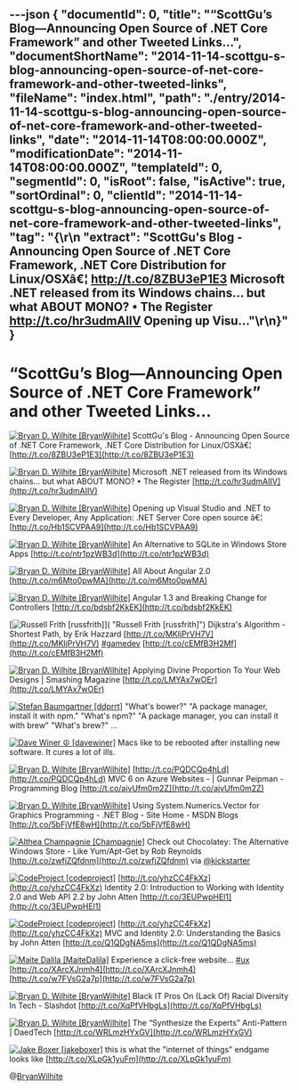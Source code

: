 ---json
{
  "documentId": 0,
  "title": "“ScottGu’s Blog—Announcing Open Source of .NET Core Framework” and other Tweeted Links…",
  "documentShortName": "2014-11-14-scottgu-s-blog-announcing-open-source-of-net-core-framework-and-other-tweeted-links",
  "fileName": "index.html",
  "path": "./entry/2014-11-14-scottgu-s-blog-announcing-open-source-of-net-core-framework-and-other-tweeted-links",
  "date": "2014-11-14T08:00:00.000Z",
  "modificationDate": "2014-11-14T08:00:00.000Z",
  "templateId": 0,
  "segmentId": 0,
  "isRoot": false,
  "isActive": true,
  "sortOrdinal": 0,
  "clientId": "2014-11-14-scottgu-s-blog-announcing-open-source-of-net-core-framework-and-other-tweeted-links",
  "tag": "{\r\n  \"extract\": \"ScottGu's Blog - Announcing Open Source of .NET Core Framework, .NET Core Distribution for Linux/OSXâ€¦ http://t.co/8ZBU3eP1E3  Microsoft .NET released from its Windows chains... but what ABOUT MONO? • The Register http://t.co/hr3udmAIIV  Opening up Visu...\"\r\n}"
}
---

# “ScottGu’s Blog—Announcing Open Source of .NET Core Framework” and other Tweeted Links…

[<img alt="Bryan D. Wilhite [BryanWilhite]" src="https://songhay.blob.core.windows.net/shared-social-twitter/BryanWilhite.jpeg">](http://t.co/UNdqV0Z1zz "Bryan D. Wilhite [BryanWilhite]") <span>ScottGu's Blog - Announcing Open Source of .NET Core Framework, .NET Core Distribution for Linux/OSXâ€¦ [http://t.co/8ZBU3eP1E3](http://t.co/8ZBU3eP1E3)</span>

[<img alt="Bryan D. Wilhite [BryanWilhite]" src="https://songhay.blob.core.windows.net/shared-social-twitter/BryanWilhite.jpeg">](http://t.co/UNdqV0Z1zz "Bryan D. Wilhite [BryanWilhite]") <span>Microsoft .NET released from its Windows chains... but what ABOUT MONO? • The Register [http://t.co/hr3udmAIIV](http://t.co/hr3udmAIIV)</span>

[<img alt="Bryan D. Wilhite [BryanWilhite]" src="https://songhay.blob.core.windows.net/shared-social-twitter/BryanWilhite.jpeg">](http://t.co/UNdqV0Z1zz "Bryan D. Wilhite [BryanWilhite]") <span>Opening up Visual Studio and .NET to Every Developer, Any Application: .NET Server Core open source â€¦ [http://t.co/Hb1SCVPAA9](http://t.co/Hb1SCVPAA9)</span>

[<img alt="Bryan D. Wilhite [BryanWilhite]" src="https://songhay.blob.core.windows.net/shared-social-twitter/BryanWilhite.jpeg">](http://t.co/UNdqV0Z1zz "Bryan D. Wilhite [BryanWilhite]") <span>An Alternative to SQLite in Windows Store Apps [http://t.co/ntr1pzWB3d](http://t.co/ntr1pzWB3d)</span>

[<img alt="Bryan D. Wilhite [BryanWilhite]" src="https://songhay.blob.core.windows.net/shared-social-twitter/BryanWilhite.jpeg">](http://t.co/UNdqV0Z1zz "Bryan D. Wilhite [BryanWilhite]") <span>All About Angular 2.0 [http://t.co/m6Mto0pwMA](http://t.co/m6Mto0pwMA)</span>

[<img alt="Bryan D. Wilhite [BryanWilhite]" src="https://songhay.blob.core.windows.net/shared-social-twitter/BryanWilhite.jpeg">](http://t.co/UNdqV0Z1zz "Bryan D. Wilhite [BryanWilhite]") <span>Angular 1.3 and Breaking Change for Controllers [http://t.co/bdsbf2KkEK](http://t.co/bdsbf2KkEK)</span>

[<img alt="Russell Frith [russfrith]" src="https://songhay.blob.core.windows.net/shared-social-twitter/russfrith.jpeg">]( "Russell Frith [russfrith]") <span>Dijkstra's Algorithm - Shortest Path, by Erik Hazzard [http://t.co/MKIjPrVH7V](http://t.co/MKIjPrVH7V) [#gamedev](http://search.twitter.com/search?q=%23gamedev) [http://t.co/cEMfB3H2Mf](http://t.co/cEMfB3H2Mf)</span>

[<img alt="Bryan D. Wilhite [BryanWilhite]" src="https://songhay.blob.core.windows.net/shared-social-twitter/BryanWilhite.jpeg">](http://t.co/UNdqV0Z1zz "Bryan D. Wilhite [BryanWilhite]") <span>Applying Divine Proportion To Your Web Designs | Smashing Magazine [http://t.co/LMYAx7wOEr](http://t.co/LMYAx7wOEr)</span>

[<img alt="Stefan Baumgartner [ddprrt]" src="https://songhay.blob.core.windows.net/shared-social-twitter/ddprrt.jpeg">](http://t.co/FuYisT50Gv "Stefan Baumgartner [ddprrt]") <span>"What's bower?" "A package manager, install it with npm." "What's npm?" "A package manager, you can install it with brew" "What's brew?" ...</span>

[<img alt="Dave Winer ☮ [davewiner]" src="https://songhay.blob.core.windows.net/shared-social-twitter/davewiner.jpeg">](http://t.co/fuxogiHMsn "Dave Winer ☮ [davewiner]") <span>Macs like to be rebooted after installing new software. It cures a lot of ills.</span>

[<img alt="Bryan D. Wilhite [BryanWilhite]" src="https://songhay.blob.core.windows.net/shared-social-twitter/BryanWilhite.jpeg">](http://t.co/UNdqV0Z1zz "Bryan D. Wilhite [BryanWilhite]") <span>[http://t.co/PQDCQp4hLd](http://t.co/PQDCQp4hLd) MVC 6 on Azure Websites - | Gunnar Peipman - Programming Blog [http://t.co/ajvUfm0m2Z](http://t.co/ajvUfm0m2Z)</span>

[<img alt="Bryan D. Wilhite [BryanWilhite]" src="https://songhay.blob.core.windows.net/shared-social-twitter/BryanWilhite.jpeg">](http://t.co/UNdqV0Z1zz "Bryan D. Wilhite [BryanWilhite]") <span>Using System.Numerics.Vector for Graphics Programming - .NET Blog - Site Home - MSDN Blogs [http://t.co/5bFjVfE8wH](http://t.co/5bFjVfE8wH)</span>

[<img alt="Althea Champagnie [Champagnie]" src="https://songhay.blob.core.windows.net/shared-social-twitter/Champagnie.jpeg">](http://t.co/gz6AV5nqvS "Althea Champagnie [Champagnie]") <span>Check out Chocolatey: The Alternative Windows Store - Like Yum/Apt-Get by Rob Reynolds [http://t.co/zwfjZQfdnm](http://t.co/zwfjZQfdnm) via [@kickstarter](http://twitter.com/kickstarter)</span>

[<img alt="CodeProject [codeproject]" src="https://songhay.blob.core.windows.net/shared-social-twitter/codeproject.png">](http://t.co/4uZjbAWyZS "CodeProject [codeproject]") <span>[http://t.co/yhzCC4FkXz](http://t.co/yhzCC4FkXz) Identity 2.0: Introduction to Working with Identity 2.0 and Web API 2.2 by John Atten [http://t.co/3EUPwpHEl1](http://t.co/3EUPwpHEl1)</span>

[<img alt="CodeProject [codeproject]" src="https://songhay.blob.core.windows.net/shared-social-twitter/codeproject.png">](http://t.co/4uZjbAWyZS "CodeProject [codeproject]") <span>[http://t.co/yhzCC4FkXz](http://t.co/yhzCC4FkXz) MVC and Identity 2.0: Understanding the Basics by John Atten [http://t.co/Q1QDgNA5ms](http://t.co/Q1QDgNA5ms)</span>

[<img alt="Maite Dalila [MaiteDalila]" src="https://songhay.blob.core.windows.net/shared-social-twitter/MaiteDalila.jpeg">](http://t.co/gxo0VRzcKd "Maite Dalila [MaiteDalila]") <span>Experience a click-free website... [#ux](http://search.twitter.com/search?q=%23ux) [http://t.co/XArcXJnmh4](http://t.co/XArcXJnmh4) [http://t.co/w7FVsG2a7p](http://t.co/w7FVsG2a7p)</span>

[<img alt="Bryan D. Wilhite [BryanWilhite]" src="https://songhay.blob.core.windows.net/shared-social-twitter/BryanWilhite.jpeg">](http://t.co/UNdqV0Z1zz "Bryan D. Wilhite [BryanWilhite]") <span>Black IT Pros On (Lack Of) Racial Diversity In Tech - Slashdot [http://t.co/XqPfVHbgLs](http://t.co/XqPfVHbgLs)</span>

[<img alt="Bryan D. Wilhite [BryanWilhite]" src="https://songhay.blob.core.windows.net/shared-social-twitter/BryanWilhite.jpeg">](http://t.co/UNdqV0Z1zz "Bryan D. Wilhite [BryanWilhite]") <span>The “Synthesize the Experts” Anti-Pattern | DaedTech [http://t.co/WRLmzHYxGV](http://t.co/WRLmzHYxGV)</span>

[<img alt="Jake Boxer [jakeboxer]" src="https://songhay.blob.core.windows.net/shared-social-twitter/jakeboxer.jpeg">](http://t.co/mNIXMXzgEB "Jake Boxer [jakeboxer]") <span>this is what the "internet of things" endgame looks like [http://t.co/XLpGk1yuFm](http://t.co/XLpGk1yuFm)</span>

@[BryanWilhite](https://twitter.com/BryanWilhite)
